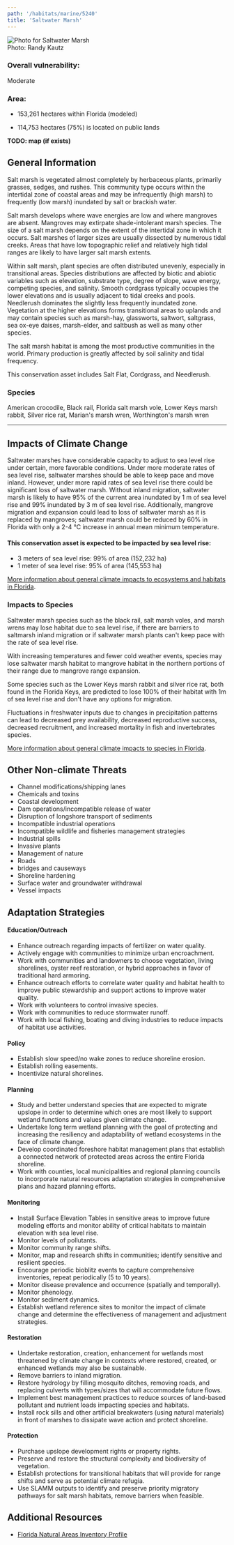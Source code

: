 ```yaml
---
path: '/habitats/marine/5240'
title: 'Saltwater Marsh'
---
```


<content-header icon="saltwater_marsh" title="Saltwater Marsh"></content-header>

<div id="TopSection">

<div class="header-photo"><img src="5240.jpg" alt="Photo for Saltwater Marsh"/>
<figcaption>Photo: Randy Kautz</figcaption></div>

<div>

### Overall vulnerability:

<div class="vulnerability vulnerability-moderate">Moderate</div>

### Area:

-   153,261 hectares within Florida (modeled)

-   114,753 hectares (75%) is located on public lands



</div>
</div>

**TODO: map (if exists)**

## General Information

Salt marsh is vegetated almost completely by herbaceous plants, primarily grasses, sedges, and rushes. This community type occurs within the intertidal zone of coastal areas and may be infrequently (high marsh) to frequently (low marsh) inundated by salt or brackish water. 

Salt marsh develops where wave energies are low and where mangroves are absent. Mangroves may extirpate shade-intolerant marsh species. The size of a salt marsh depends on the extent of the intertidal zone in which it occurs. Salt marshes of larger sizes are usually dissected by numerous tidal creeks. Areas that have low topographic relief and relatively high tidal ranges are likely to have larger salt marsh extents. 

Within salt marsh, plant species are often distributed unevenly, especially in transitional areas. Species distributions are affected by biotic and abiotic variables such as elevation, substrate type, degree of slope, wave energy, competing species, and salinity. Smooth cordgrass typically occupies the lower elevations and is usually adjacent to tidal creeks and pools. Needlerush dominates the slightly less frequently inundated zone. Vegetation at the higher elevations forms transitional areas to uplands and may contain species such as marsh-hay, glassworts, saltwort, saltgrass, sea ox-eye daises, marsh-elder, and saltbush as well as many other species. 

The salt marsh habitat is among the most productive communities in the world. Primary production is greatly affected by soil salinity and tidal frequency.

This conservation asset includes Salt Flat, Cordgrass, and Needlerush.



### Species

American crocodile, Black rail, Florida salt marsh vole, Lower Keys marsh rabbit, Silver rice rat, Marian's marsh wren, Worthington's marsh wren

<hr />

## Impacts of Climate Change

Saltwater marshes have considerable capacity to adjust to sea level rise under certain, more favorable conditions.  Under more moderate rates of sea level rise, saltwater marshes should be able to keep pace and move inland.  However, under more rapid rates of sea level rise there could be significant loss of saltwater marsh.  Without inland migration, saltwater marsh is likely to have 95% of the current area inundated by 1 m of sea level rise and 99% inundated by 3 m of sea level rise.   Additionally, mangrove migration and expansion could lead to loss of saltwater marsh as it is replaced by mangroves; saltwater marsh could be reduced by 60% in Florida with only a 2-4 °C increase in annual mean minimum temperature.


#### This conservation asset is expected to be impacted by sea level rise:

- 3 meters of sea level rise: 99% of area (152,232 ha)
- 1 meter of sea level rise: 95% of area (145,553 ha)
    

[More information about general climate impacts to ecosystems and habitats in Florida](/impacts/habitats).

### Impacts to Species

Saltwater marsh species such as the black rail, salt marsh voles, and marsh wrens may lose habitat due to sea level rise, if there are barriers to saltmarsh inland migration or if saltwater marsh plants can't keep pace with the rate of sea level rise.  

With increasing temperatures and fewer cold weather events, species may lose saltwater marsh habitat to mangrove habitat in the northern portions of their range due to mangrove range expansion.  

Some species such as the Lower Keys marsh rabbit and silver rice rat, both found in the Florida Keys, are predicted to lose 100% of their habitat with 1m of sea level rise and don't have any options for migration.  

Fluctuations in freshwater inputs due to changes in precipitation patterns can lead to decreased prey availability, decreased reproductive success, decreased recruitment, and increased mortality in fish and invertebrates species.

[More information about general climate impacts to species in Florida](/impacts/species).

## Other Non-climate Threats

-	Channel modifications/shipping lanes
-	Chemicals and toxins
-	Coastal development
-	Dam operations/incompatible release of water
-	Disruption of longshore transport of sediments
-	Incompatible industrial operations
-	Incompatible wildlife and fisheries management strategies
-	Industrial spills
-	Invasive plants
-	Management of nature
-	Roads
-	bridges and causeways
-	Shoreline hardening
-	Surface water and groundwater withdrawal
-	Vessel impacts


## Adaptation Strategies

#### Education/Outreach

- Enhance outreach regarding impacts of fertilizer on water quality.
- Actively engage with communities to minimize urban encroachment.
- Work with communities and landowners to choose vegetation, living shorelines, oyster reef restoration, or hybrid approaches in favor of traditional hard armoring.
- Enhance outreach efforts to correlate water quality and habitat health to improve public stewardship and support actions to improve water quality.
- Work with volunteers to control invasive species.
- Work with communities to reduce stormwater runoff.
- Work with local fishing, boating and diving industries to reduce impacts of habitat use activities.


#### Policy

- Establish slow speed/no wake zones to reduce shoreline erosion.
- Establish rolling easements.
- Incentivize natural shorelines.


#### Planning

- Study and better understand species that are expected to migrate upslope in order to determine which ones are most likely to support wetland functions and values given climate change.
- Undertake long term wetland planning with the goal of protecting and increasing the resiliency and adaptability of wetland ecosystems in the face of climate change.
- Develop coordinated foreshore habitat management plans that establish a connected network of protected areas across the entire Florida shoreline.
- Work with counties, local municipalities and regional planning councils to incorporate natural resources adaptation strategies in comprehensive plans and hazard planning efforts.


#### Monitoring

- Install Surface Elevation Tables in sensitive areas to improve future modeling efforts and monitor ability of critical habitats to maintain elevation with sea level rise.
- Monitor levels of pollutants.
- Monitor community range shifts.
- Monitor, map and research shifts in communities; identify sensitive and resilient species.
- Encourage periodic bioblitz events to capture comprehensive inventories, repeat periodically (5 to 10 years).
- Monitor disease prevalence and occurrence (spatially and temporally).
- Monitor phenology.
- Monitor sediment dynamics.
- Establish wetland reference sites to monitor the impact of climate change and determine the effectiveness of management and adjustment strategies.


#### Restoration

- Undertake restoration, creation, enhancement for wetlands most threatened by climate change in contexts where restored, created, or enhanced wetlands may also be sustainable.
- Remove barriers to inland migration.
- Restore hydrology by filling mosquito ditches, removing roads, and replacing culverts with types/sizes that will accommodate future flows.
- Implement best management practices to reduce sources of land-based pollutant and nutrient loads impacting species and habitats.
- Install rock sills and other artificial breakwaters (using natural materials) in front of marshes to dissipate wave action and protect shoreline.


#### Protection

- Purchase upslope development rights or property rights.
- Preserve and restore the structural complexity and biodiversity of vegetation.
- Establish protections for transitional habitats that will provide for range shifts and serve as potential climate refugia.
- Use SLAMM outputs to identify and preserve priority migratory pathways for salt marsh habitats, remove barriers when feasible.




## Additional Resources

 - [Florida Natural Areas Inventory Profile](http://www.fnai.org/PDF/NC/Salt_Marsh_Final_2010.pdf)

